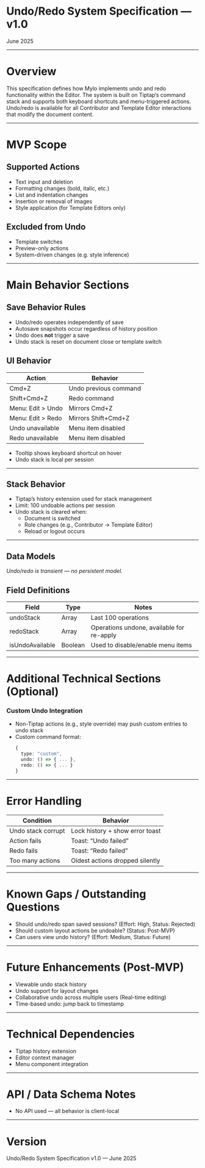 # Undo/Redo System Specification — v1.0

June 2025

---

# Overview

This specification defines how Mylo implements undo and redo functionality within the Editor. The system is built on Tiptap’s command stack and supports both keyboard shortcuts and menu-triggered actions. Undo/redo is available for all Contributor and Template Editor interactions that modify the document content.

---

# MVP Scope

## Supported Actions

- Text input and deletion
- Formatting changes (bold, italic, etc.)
- List and indentation changes
- Insertion or removal of images
- Style application (for Template Editors only)

## Excluded from Undo

- Template switches
- Preview-only actions
- System-driven changes (e.g. style inference)

---

# Main Behavior Sections

## Save Behavior Rules

- Undo/redo operates independently of save
- Autosave snapshots occur regardless of history position
- Undo does **not** trigger a save
- Undo stack is reset on document close or template switch

## UI Behavior

| Action | Behavior |
|--------|----------|
| Cmd+Z | Undo previous command |
| Shift+Cmd+Z | Redo command |
| Menu: Edit > Undo | Mirrors Cmd+Z |
| Menu: Edit > Redo | Mirrors Shift+Cmd+Z |
| Undo unavailable | Menu item disabled |
| Redo unavailable | Menu item disabled |

- Tooltip shows keyboard shortcut on hover
- Undo stack is local per session

---

## Stack Behavior

- Tiptap’s history extension used for stack management
- Limit: 100 undoable actions per session
- Undo stack is cleared when:
  - Document is switched
  - Role changes (e.g., Contributor → Template Editor)
  - Reload or logout occurs

---

## Data Models

*Undo/redo is transient — no persistent model.*

## Field Definitions

| Field | Type | Notes |
|-------|------|-------|
| undoStack | Array | Last 100 operations |
| redoStack | Array | Operations undone, available for re-apply |
| isUndoAvailable | Boolean | Used to disable/enable menu items |

---

# Additional Technical Sections (Optional)

### Custom Undo Integration

- Non-Tiptap actions (e.g., style override) may push custom entries to undo stack
- Custom command format:
  ```ts
  {
    type: "custom",
    undo: () => { ... },
    redo: () => { ... }
  }
  ```

---

# Error Handling

| Condition | Behavior |
|----------|----------|
| Undo stack corrupt | Lock history + show error toast |
| Action fails | Toast: “Undo failed” |
| Redo fails | Toast: “Redo failed” |
| Too many actions | Oldest actions dropped silently |

---

# Known Gaps / Outstanding Questions

- Should undo/redo span saved sessions? (Effort: High, Status: Rejected)
- Should custom layout actions be undoable? (Status: Post-MVP)
- Can users view undo history? (Effort: Medium, Status: Future)

---

# Future Enhancements (Post-MVP)

- Viewable undo stack history
- Undo support for layout changes
- Collaborative undo across multiple users (Real-time editing)
- Time-based undo: jump back to timestamp

---

# Technical Dependencies

- Tiptap history extension
- Editor context manager
- Menu component integration

---

# API / Data Schema Notes

- No API used — all behavior is client-local

---

# Version

Undo/Redo System Specification v1.0 — June 2025
